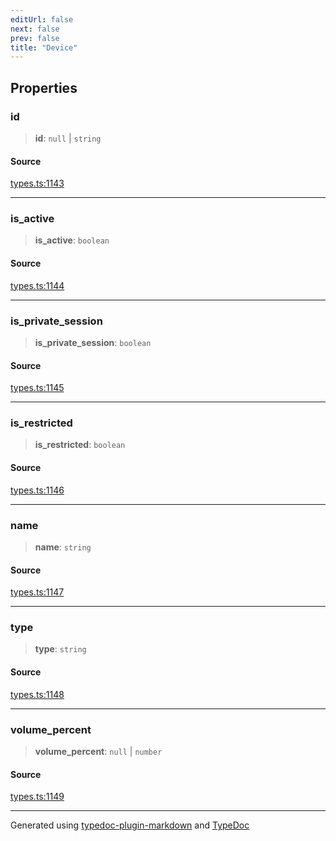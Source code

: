 ```yaml
---
editUrl: false
next: false
prev: false
title: "Device"
---
```


## Properties

### id

> **id**: `null` \| `string`

#### Source

[types.ts:1143](https://github.com/fostertheweb/spotify-web-sdk/blob/9d7441b/src/types.ts#L1143)

***

### is\_active

> **is\_active**: `boolean`

#### Source

[types.ts:1144](https://github.com/fostertheweb/spotify-web-sdk/blob/9d7441b/src/types.ts#L1144)

***

### is\_private\_session

> **is\_private\_session**: `boolean`

#### Source

[types.ts:1145](https://github.com/fostertheweb/spotify-web-sdk/blob/9d7441b/src/types.ts#L1145)

***

### is\_restricted

> **is\_restricted**: `boolean`

#### Source

[types.ts:1146](https://github.com/fostertheweb/spotify-web-sdk/blob/9d7441b/src/types.ts#L1146)

***

### name

> **name**: `string`

#### Source

[types.ts:1147](https://github.com/fostertheweb/spotify-web-sdk/blob/9d7441b/src/types.ts#L1147)

***

### type

> **type**: `string`

#### Source

[types.ts:1148](https://github.com/fostertheweb/spotify-web-sdk/blob/9d7441b/src/types.ts#L1148)

***

### volume\_percent

> **volume\_percent**: `null` \| `number`

#### Source

[types.ts:1149](https://github.com/fostertheweb/spotify-web-sdk/blob/9d7441b/src/types.ts#L1149)

***

Generated using [typedoc-plugin-markdown](https://www.npmjs.com/package/typedoc-plugin-markdown) and [TypeDoc](https://typedoc.org/)

